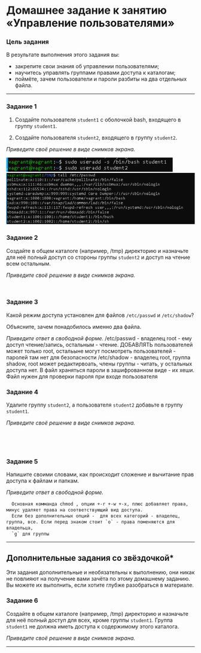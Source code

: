 # Домашнее задание к занятию «Управление пользователями»

### Цель задания
В результате выполнения этого задания вы:

* закрепите свои знания об управлении пользователями;
* научитесь управлять группами правами доступа к каталогам;
* поймёте, зачем пользователи и пароли разбиты на два отдельных файла.

----

### Задание 1

1. Создайте пользователя `student1` с оболочкой bash, входящего в группу `student1`.

2. Создайте пользователя `student2`, входящего в группу `student2`.

*Приведите своё решение в виде снимков экрана.*

![](https://github.com/vakhtanov/netology_devops_zero_DZ/blob/main/slinc/DZ4/1adusers.PNG)\
![](https://github.com/vakhtanov/netology_devops_zero_DZ/blob/main/slinc/DZ4/2passwd2.PNG)

### Задание 2

Создайте в общем каталоге (например, /tmp) директорию и назначьте для неё полный доступ со стороны группы `student2` и доступ на чтение всем остальным.

*Приведите своё решение в виде снимков экрана.*

![]()


### Задание 3

Какой режим доступа установлен для файлов `/etc/passwd` и `/etc/shadow`?

Объясните, зачем понадобилось именно два файла.

*Приведите ответ в свободной форме.*
    /etc/passwd - владелец root - ему доступ чтение/запись, остальным - чтение. ДОБАВЛЯТЬ пользователей может только root, остальыне могут посмотреть пользователей - паролей там нет для безопасности
    /etc/shadow - владелец root, группа shadow, root может редактирвоать, члены группы - читать, у остальных доступа нет. В файл храняться пароли в зашифрованном виде - их хеши. Файл нужен для проверки пароля при входе пользователя


### Задание 4

Удалите группу `student2`, а пользователя `student2` добавьте в группу `student1`.

*Приведите своё решение в виде снимков экрана.*

![]()

![]()


### Задание 5

Напишите своими словами, как происходит сложение и вычитание прав доступа к файлам и папкам.

*Приведите ответ в свободной форме.*

      Основная комманда chmod , опции +-r +-w +-x, плюс добавляет права, минус удаляет права на соответствующий вид доступа. 
      Если без дополнительных опций -  для всех категорий - владелец, группа, все. Если перед знаком стоит `o` - права поменяются для владельца, 
      `g` для группы

---

## Дополнительные задания со звёздочкой*
Эти задания дополнительные и необязательны к выполнению, они никак не повлияют на получение вами зачёта по этому домашнему заданию. Вы можете их выполнить, если хотите глубже разобраться в материале.

### Задание 6

Создайте в общем каталоге (например, /tmp) директорию и назначьте для неё полный доступ для всех, кроме группы `student1`.  Группа `student1` не должна иметь доступа к содержимому этого каталога.

*Приведите своё решение в виде снимков экрана.*


------
